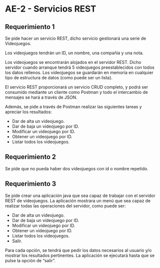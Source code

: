 # AE-2 - Servicios REST

## Requerimiento 1
Se pide hacer un servicio REST, dicho servicio gestionará una serie de Videojuegos.

Los videojuegos tendrán un ID, un nombre, una compañía y una nota. 

Los videojuegos se encontrarán alojados en el servidor REST. Dicho servidor cuando arranque tendrá 5 videojuegos preestablecidos con todos los datos rellenos. Los videojuegos se guardarán en memoria en cualquier tipo de estructura de datos (como puede ser un lista).

El servicio REST proporcionará un servicio CRUD completo, y podrá ser consumido mediante un cliente como Postman y todo el intercambio de mensajes se hará a través de JSON.

Además, se pide a través de Postman realizar las siguientes tareas y apreciar los resultados:

- Dar de alta un videojuego.
- Dar de baja un videojuego por ID.
- Modificar un videojuego por ID.
- Obtener un videojuego por ID.
- Listar todos los videojuegos.

## Requerimiento 2
Se pide que no pueda haber dos videojuegos con id o nombre repetido.

## Requerimiento 3
Se pide crear una aplicación java que sea capaz de trabajar con el servidor REST de videojuegos. La aplicación mostrara un menú que sea capaz de realizar todas las operaciones del servidor, como puede ser:

- Dar de alta un videojuego.
- Dar de baja un videojuego por ID.
- Modificar un videojuego por ID.
- Obtener un videojuego por ID.
- Listar todos los videojuegos.
- Salir.
  
Para cada opción, se tendrá que pedir los datos necesarios al usuario y/o mostrar los resultados pertinentes. La aplicación se ejecutará hasta que se pulse la opción de “salir”.
